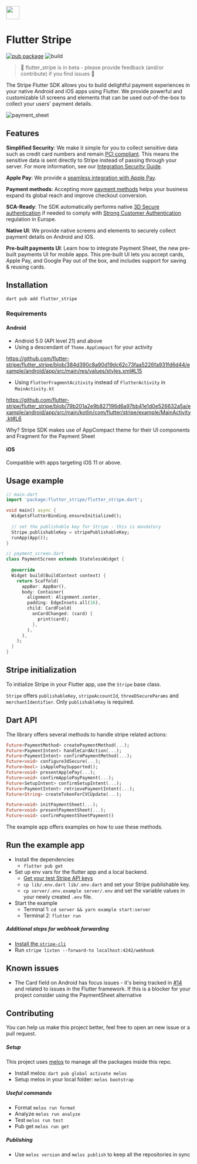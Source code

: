 <img src="https://user-images.githubusercontent.com/19904063/116995247-20519e80-acda-11eb-8e1b-7d0efbd193ad.png" height="36" />



# Flutter Stripe
[![pub package](https://img.shields.io/pub/v/flutter_stripe.svg)](https://pub.dev/packages/flutter_stripe) ![build](https://img.shields.io/github/workflow/status/flutter-stripe/flutter_stripe/all_plugins?logo=github)

> 🚨 flutter_stripe is in beta - please provide feedback (and/or contribute) if you find issues 💙️

The Stripe Flutter SDK allows you to build delightful payment experiences in your native Android and iOS apps using Flutter. We provide powerful and customizable UI screens and elements that can be used out-of-the-box to collect your users' payment details.

![payment_sheet](https://user-images.githubusercontent.com/19904063/119301240-6d35ee80-bc62-11eb-98ea-f71d2d1949bb.png)


## Features

**Simplified Security**: We make it simple for you to collect sensitive data such as credit card numbers and remain [PCI compliant](https://stripe.com/docs/security#pci-dss-guidelines). This means the sensitive data is sent directly to Stripe instead of passing through your server. For more information, see our [Integration Security Guide](https://stripe.com/docs/security).

**Apple Pay**: We provide a [seamless integration with Apple Pay](https://stripe.com/docs/apple-pay).

**Payment methods**: Accepting more [payment methods](https://stripe.com/docs/payments/payment-methods/overview) helps your business expand its global reach and improve checkout conversion.

**SCA-Ready**: The SDK automatically performs native [3D Secure authentication](https://stripe.com/docs/payments/3d-secure) if needed to comply with [Strong Customer Authentication](https://stripe.com/docs/strong-customer-authentication) regulation in Europe.

**Native UI**: We provide native screens and elements to securely collect payment details on Android and iOS.

**Pre-built payments UI**: Learn how to integrate Payment Sheet, the new pre-built payments UI for mobile apps. This pre-built UI lets you accept cards, Apple Pay, and Google Pay out of the box, and includes support for saving & reusing cards. 

## Installation

```sh
dart pub add flutter_stripe
```

### Requirements

#### Android

- Android 5.0 (API level 21) and above
- Using a descendant of `Theme.AppCompact` for your activity

https://github.com/flutter-stripe/flutter_stripe/blob/384d390c8a90d19dc62c73faa5226fa931fd6d44/example/android/app/src/main/res/values/styles.xml#L15

- Using `FlutterFragmentAcitivity` instead of  `FlutterActivity` in `MainActivity.kt`

https://github.com/flutter-stripe/flutter_stripe/blob/79b201a2e9b827196d6a97bb41e1d0e526632a5a/example/android/app/src/main/kotlin/com/flutter/stripe/example/MainActivity.kt#L6

Why? Stripe SDK makes use of AppCompact theme for their UI components and Fragment for the Payment Sheet

#### iOS

Compatible with apps targeting iOS 11 or above.

## Usage example

```dart
// main.dart
import 'package:flutter_stripe/flutter_stripe.dart';

void main() async {
  WidgetsFlutterBinding.ensureInitialized();
  
  // set the publishable key for Stripe - this is mandatory
  Stripe.publishableKey = stripePublishableKey;
  runApp(App());
}

// payment_screen.dart
class PaymentScreen extends StatelessWidget {
  
  @override
  Widget build(BuildContext context) {
    return Scaffold(
      appBar: AppBar(),
      body: Container(
        alignment: Alignment.center,
        padding: EdgeInsets.all(16),
        child: CardField(
          onCardChanged: (card) {
            print(card);
          },
        ),
      ),
    );
  }
}
```

## Stripe initialization

To initialize Stripe in your Flutter app, use the `Stripe` base class.

`Stripe` offers `publishableKey`, `stripeAccountId`, `threeDSecureParams` and `merchantIdentifier`. Only `publishableKey` is required.

## Dart API
The library offers several methods to handle stripe related actions:
```dart
Future<PaymentMethod> createPaymentMethod(...);
Future<PaymentIntent> handleCardAction(...);
Future<PaymentIntent> confirmPaymentMethod(...);
Future<void> configure3dSecure(...);
Future<bool> isApplePaySupported();
Future<void> presentApplePay(...);
Future<void> confirmApplePayPayment(...);
Future<SetupIntent> confirmSetupIntent(...);
Future<PaymentIntent> retrievePaymentIntent(...);
Future<String> createTokenForCVCUpdate(...);

Future<void> initPaymentSheet(...);
Future<void> presentPaymentSheet(...);
Future<void> confirmPaymentSheetPayment()
```
The example app offers examples on how to use these methods.

## Run the example app

- Install the dependencies
    - `flutter pub get`
- Set up env vars for the flutter app and a local backend. 
    -  [Get your test Stripe API keys](https://stripe.com/docs/keys)
    - `cp lib/.env.dart lib/.env.dart` and set your Stripe publishable key.
    - `cp server/.env.example server/.env` and set the variable values in your newly created `.env` file.
- Start the example
    - Terminal 1: `cd server && yarn example start:server`
    - Terminal 2: `flutter run`

##### Additional steps for webhook forwarding

- [Install the `stripe-cli`](https://stripe.com/docs/stripe-cli)
- Run `stripe listen --forward-to localhost:4242/webhook`

## Known issues

- The Card field on Android has focus issues - it's being tracked in [#14](https://github.com/flutter-stripe/flutter_stripe/issues/14) and related to issues in the Flutter framework. If this is a 
blocker for your project consider using the PaymentSheet alternative

## Contributing

You can help us make this project better, feel free to open an new issue or a pull request.


##### Setup 

This project uses [melos](https://github.com/invertase/melos) to manage all the packages inside this repo.
- Install melos: `dart pub global activate melos`
- Setup melos in your local folder: `melos bootstrap`

##### Useful commands

- Format `melos run format`
- Analyze `melos run analyze`
- Test `melos run test`
- Pub get `melos run get`

##### Publishing

- Use `melos version` and `melos publish` to keep all the repositories in sync


